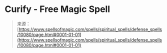 <!--yml
category: 未分类
date: 2024-06-12 18:46:39
-->

# Curify - Free Magic Spell

> 来源：[https://www.spellsofmagic.com/spells/spiritual_spells/defense_spells/10080/page.html#0001-01-01](https://www.spellsofmagic.com/spells/spiritual_spells/defense_spells/10080/page.html#0001-01-01)
